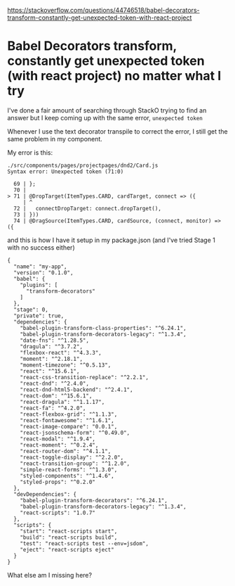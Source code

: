 <a href="https://stackoverflow.com/questions/44746518/babel-decorators-transform-constantly-get-unexpected-token-with-react-project">https://stackoverflow.com/questions/44746518/babel-decorators-transform-constantly-get-unexpected-token-with-react-project</a><div id="articleHeader"><h1>Babel Decorators transform, constantly get unexpected token (with react project) no matter what I try</h1></div>

<p>I've done a fair amount of searching through StackO trying to find an answer but I keep coming up with the same error, <code>unexpected token</code></p>

<p>Whenever I use the text decorator transpile to correct the error, I still get the same problem in my component.</p>

<p>My error is this:</p>

<pre><code>./src/components/pages/projectpages/dnd2/Card.js
Syntax error: Unexpected token (71:0)

  69 | };
  70 | 
&gt; 71 | @DropTarget(ItemTypes.CARD, cardTarget, connect =&gt; ({
     | ^
  72 |   connectDropTarget: connect.dropTarget(),
  73 | }))
  74 | @DragSource(ItemTypes.CARD, cardSource, (connect, monitor) =&gt; ({</code></pre>

<p>and this is how I have it setup in my package.json (and I've tried Stage 1 with no success either)</p>

<pre><code>{
  "name": "my-app",
  "version": "0.1.0",
  "babel": {
    "plugins": [
      "transform-decorators"
    ]
  },
  "stage": 0,
  "private": true,
  "dependencies": {
    "babel-plugin-transform-class-properties": "^6.24.1",
    "babel-plugin-transform-decorators-legacy": "^1.3.4",
    "date-fns": "^1.28.5",
    "dragula": "^3.7.2",
    "flexbox-react": "^4.3.3",
    "moment": "^2.18.1",
    "moment-timezone": "^0.5.13",
    "react": "^15.6.1",
    "react-css-transition-replace": "^2.2.1",
    "react-dnd": "^2.4.0",
    "react-dnd-html5-backend": "^2.4.1",
    "react-dom": "^15.6.1",
    "react-dragula": "^1.1.17",
    "react-fa": "^4.2.0",
    "react-flexbox-grid": "^1.1.3",
    "react-fontawesome": "^1.6.1",
    "react-image-compare": "0.0.1",
    "react-jsonschema-form": "^0.49.0",
    "react-modal": "^1.9.4",
    "react-moment": "^0.2.4",
    "react-router-dom": "^4.1.1",
    "react-toggle-display": "^2.2.0",
    "react-transition-group": "^1.2.0",
    "simple-react-forms": "^1.3.0",
    "styled-components": "^1.4.6",
    "styled-props": "^0.2.0"
  },
  "devDependencies": {
    "babel-plugin-transform-decorators": "^6.24.1",
    "babel-plugin-transform-decorators-legacy": "^1.3.4",
    "react-scripts": "1.0.7"
  },
  "scripts": {
    "start": "react-scripts start",
    "build": "react-scripts build",
    "test": "react-scripts test --env=jsdom",
    "eject": "react-scripts eject"
  }
}</code></pre>

<p>What else am I missing here?</p>
    
